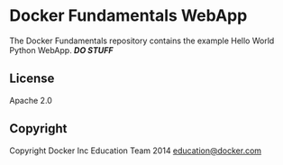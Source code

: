 Docker Fundamentals WebApp
==========================

The Docker Fundamentals repository contains the example Hello World Python WebApp.
___DO STUFF___

## License

Apache 2.0

## Copyright

Copyright Docker Inc Education Team 2014 <education@docker.com>
